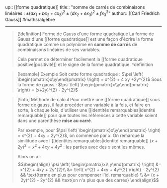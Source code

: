 up:: [[forme quadratique]]
title:: "somme de carrés de combinaisons linéaires : $\pm\left( ax_1+bx_2+cx_3 \right)^{2} \pm \left( dx_2 + ex_3 \right)^{2} \pm fx_3^{2}$"
author:: [[Carl Friedrich Gauss]]
#maths/algèbre 

---

> [!definition] Forme de Gauss d'une forme quadratique
> La forme de Gauss d'une [[forme quadratique]] est une façon d'écrire la forme quadratique comme un polynôme en **somme de carrés** de combinaisons linéaires de ses variables.
> 
> Cela permet de déterminer facilement la [[forme quadratique positive|positivité]] et le signe de la forme quadratique.
^definition

> [!example] Exemple 
> Soit cette forme quadratique : $\psi \left( \begin{pmatrix}x\\y\end{pmatrix} \right) = x^{2} + 4 xy +2y^{2}$
> Sous la forme de gauss : $\psi \left( \begin{pmatrix}x\\y\end{pmatrix} \right) = (x+2y)^{2} - 2y^{2}$


> [!info] Méthode de calcul
> Pour mettre une [[forme quadratique]] sous forme de gauss, il faut procéder une variable à la fois, et faire en sorte, à chaque fois, d'utiliser une [[identités remarquables|identité remarquable]] pour que toutes les références à cette variable soient dans une parenthèse **mise au carré**.
> 
> Par exemple, pour $\psi \left( \begin{pmatrix}x\\y\end{pmatrix} \right) = x^{2} + 4xy + 2y^{2}$, on commence par $x$.
> On remarque la similitude avec l'[[identités remarquables|identité remarquable]] $(x + 2y)^{2} = x^{2} + 4xy + 4y^{2}$ : les parties avec des $x$ sont les mêmes.
> 
> Alors on a :
> $$\begin{align}
> \psi \left( \begin{pmatrix}x\\ y\end{pmatrix} \right) &= x^{2} + 4xy + 2y^{2}\\
> &= \left( x^{2} + 4xy + 4y^{2} \right)  - 2y^{2} && \text{terme en plus pour compenser l'id. remarquable} \\
> &= (x + 2y)^{2} - 2y^{2} && \text{on n'a plus que des carrés}
> \end{align}$$ 

